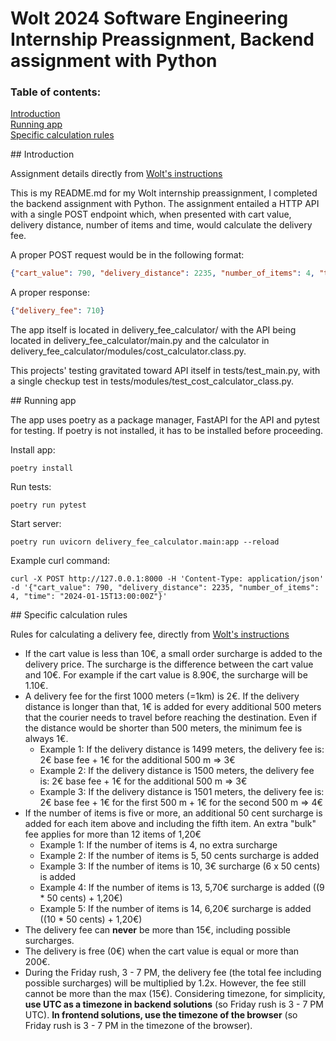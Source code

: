 # Wolt 2024 Software Engineering Internship Preassignment, Backend assignment with Python

### Table of contents:
[Introduction](#introduction)  
[Running app](#running)  
[Specific calculation rules](#calculation)

<a name="introduction">
## Introduction

Assignment details directly from [Wolt's instructions](https://github.com/woltapp/engineering-internship-2024#)

This is my README.md for my Wolt internship preassignment, I completed the backend assignment with Python. The assignment entailed a HTTP API with a single POST endpoint which, when presented with cart value, delivery distance, number of items and time, would calculate the delivery fee. 

A proper POST request would be in the following format: 
```json
{"cart_value": 790, "delivery_distance": 2235, "number_of_items": 4, "time": "2024-01-15T13:00:00Z"}
```

A proper response:
```json
{"delivery_fee": 710}
```

The app itself is located in delivery_fee_calculator/ with the API being located in delivery_fee_calculator/main.py and the calculator in delivery_fee_calculator/modules/cost_calculator.class.py. 

This projects' testing gravitated toward API itself in tests/test_main.py, with a single checkup test in tests/modules/test_cost_calculator_class.py. 


<a name="running">
## Running app

The app uses poetry as a package manager, FastAPI for the API and pytest for testing. If poetry is not installed, it has to be installed before proceeding. 

Install app:
```
poetry install
```

Run tests:
```
poetry run pytest
```

Start server:
```
poetry run uvicorn delivery_fee_calculator.main:app --reload
```

Example curl command:
```
curl -X POST http://127.0.0.1:8000 -H 'Content-Type: application/json' -d '{"cart_value": 790, "delivery_distance": 2235, "number_of_items": 4, "time": "2024-01-15T13:00:00Z"}'
```


<a name="calculation">
## Specific calculation rules

Rules for calculating a delivery fee, directly from [Wolt's instructions](https://github.com/woltapp/engineering-internship-2024#)
* If the cart value is less than 10€, a small order surcharge is added to the delivery price. The surcharge is the difference between the cart value and 10€. For example if the cart value is 8.90€, the surcharge will be 1.10€.
* A delivery fee for the first 1000 meters (=1km) is 2€. If the delivery distance is longer than that, 1€ is added for every additional 500 meters that the courier needs to travel before reaching the destination. Even if the distance would be shorter than 500 meters, the minimum fee is always 1€.
    * Example 1: If the delivery distance is 1499 meters, the delivery fee is: 2€ base fee + 1€ for the additional 500 m => 3€
    * Example 2: If the delivery distance is 1500 meters, the delivery fee is: 2€ base fee + 1€ for the additional 500 m => 3€
    * Example 3: If the delivery distance is 1501 meters, the delivery fee is: 2€ base fee + 1€ for the first 500 m + 1€ for the second 500 m => 4€
* If the number of items is five or more, an additional 50 cent surcharge is added for each item above and including the fifth item. An extra "bulk" fee applies for more than 12 items of 1,20€
    * Example 1: If the number of items is 4, no extra surcharge
    * Example 2: If the number of items is 5, 50 cents surcharge is added
    * Example 3: If the number of items is 10, 3€ surcharge (6 x 50 cents) is added
    * Example 4: If the number of items is 13, 5,70€ surcharge is added ((9 * 50 cents) + 1,20€)
    * Example 5: If the number of items is 14, 6,20€ surcharge is added ((10 * 50 cents) + 1,20€)
* The delivery fee can __never__ be more than 15€, including possible surcharges.
* The delivery is free (0€) when the cart value is equal or more than 200€. 
* During the Friday rush, 3 - 7 PM, the delivery fee (the total fee including possible surcharges) will be multiplied by 1.2x. However, the fee still cannot be more than the max (15€). Considering timezone, for simplicity, **use UTC as a timezone in backend solutions** (so Friday rush is 3 - 7 PM UTC). **In frontend solutions, use the timezone of the browser** (so Friday rush is 3 - 7 PM in the timezone of the browser).

